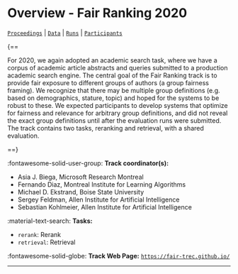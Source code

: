 # Overview - Fair Ranking 2020

[`Proceedings`](./proceedings.md) | [`Data`](./data.md) | [`Runs`](./runs.md) | [`Participants`](./participants.md)

{==

For 2020, we again adopted an academic search task, where we have a corpus of academic article abstracts and queries submitted to a production academic search engine. The central goal of the Fair Ranking track is to provide fair exposure to different groups of authors (a group fairness framing). We recognize that there may be multiple group definitions (e.g. based on demographics, stature, topic) and hoped for the systems to be robust to these. We expected participants to develop systems that optimize for fairness and relevance for arbitrary group definitions, and did not reveal the exact group definitions until after the evaluation runs were submitted. The track contains two tasks, reranking and retrieval, with a shared evaluation.

==}

:fontawesome-solid-user-group: **Track coordinator(s):**

- Asia J. Biega, Microsoft Research Montreal 
- Fernando Diaz, Montreal Institute for Learning Algorithms 
- Michael D. Ekstrand, Boise State University 
- Sergey Feldman, Allen Institute for Artificial Intelligence 
- Sebastian Kohlmeier, Allen Institute for Artificial Intelligence 

:material-text-search: **Tasks:**

- `rerank`: Rerank 
- `retrieval`: Retrieval 

:fontawesome-solid-globe: **Track Web Page:** [`https://fair-trec.github.io/`](https://fair-trec.github.io/) 

---

